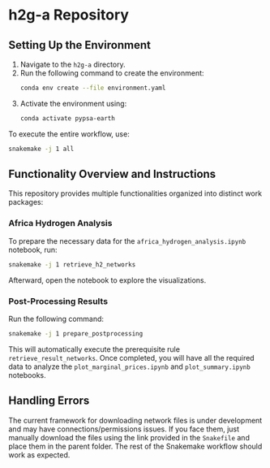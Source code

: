 # h2g-a Repository

## Setting Up the Environment

1. Navigate to the `h2g-a` directory.
2. Run the following command to create the environment:
    ```bash
    conda env create --file environment.yaml
    ```
3. Activate the environment using:
    ```bash
    conda activate pypsa-earth
    ```

To execute the entire workflow, use:
```bash
snakemake -j 1 all
```

## Functionality Overview and Instructions

This repository provides multiple functionalities organized into distinct work packages:

### Africa Hydrogen Analysis

To prepare the necessary data for the `africa_hydrogen_analysis.ipynb` notebook, run:
```bash
snakemake -j 1 retrieve_h2_networks
```
Afterward, open the notebook to explore the visualizations.

### Post-Processing Results

Run the following command:
```bash
snakemake -j 1 prepare_postprocessing
```
This will automatically execute the prerequisite rule `retrieve_result_networks`. Once completed, you will have all the required data to analyze the `plot_marginal_prices.ipynb` and `plot_summary.ipynb` notebooks.

## Handling Errors

The current framework for downloading network files is under development and may have connections/permissions issues. If you face them, just manually download the files using the link provided in the `Snakefile` and place them in the parent folder. The rest of the Snakemake workflow should work as expected.